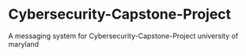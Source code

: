 # Cybersecurity-Capstone-Project
A messaging system for Cybersecurity-Capstone-Project university of maryland 
